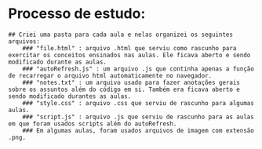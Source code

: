 # Processo de estudo:

	## Criei uma pasta para cada aula e nelas organizei os seguintes arquivos:
		### "file.html" : arquivo .html que serviu como rascunho para exercitar os conceitos ensinados nas aulas. Ele ficava aberto e sendo modificado durante as aulas.
		### "autoRefresh.js" : um arquivo .js que continha apenas a função de recarregar o arquivo html automaticamente no navegador.
		### "notes.txt" : um arquivo usado para fazer anotações gerais sobre os assuntos além do código em si. Também era ficava aberto e sendo modificado durantes as aulas.
		### "style.css" : arquivo .css que serviu de rascunho para algumas aulas.
		### "script.js" : arquivo .js que serviu de rascunho para as aulas em que foram usados scripts além do autoRefresh.
		### Em algumas aulas, foram usados arquivos de imagem com extensão .png.